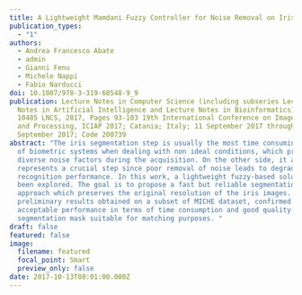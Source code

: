 ```yaml
---
title: A Lightweight Mamdani Fuzzy Controller for Noise Removal on Iris Images
publication_types:
  - "1"
authors:
  - Andrea Francesco Abate
  - admin
  - Gianni Fenu
  - Michele Nappi
  - Fabio Narducci
doi: 10.1007/978-3-319-68548-9_9
publication: Lecture Notes in Computer Science (including subseries Lecture
  Notes in Artificial Intelligence and Lecture Notes in Bioinformatics) Volume
  10485 LNCS, 2017, Pages 93-103 19th International Conference on Image Analysis
  and Processing, ICIAP 2017; Catania; Italy; 11 September 2017 through 15
  September 2017; Code 200739
abstract: "The iris segmentation step is usually the most time consuming stage
  of biometric systems when dealing with non ideal conditions, which produce
  diverse noise factors during the acquisition. On the other side, it also
  represents a crucial step since poor removal of noise leads to degradation of
  recognition performance. In this work, a lightweight fuzzy-based solution has
  been explored. The goal is to propose a fast but reliable segmentation
  approach which preserves the original resolution of the iris images. The
  preliminary results obtained on a subset of MICHE dataset, confirmed both
  acceptable performance in terms of time consumption and good quality of
  segmentation mask suitable for matching purposes. "
draft: false
featured: false
image:
  filename: featured
  focal_point: Smart
  preview_only: false
date: 2017-10-13T08:01:00.000Z
---
```

